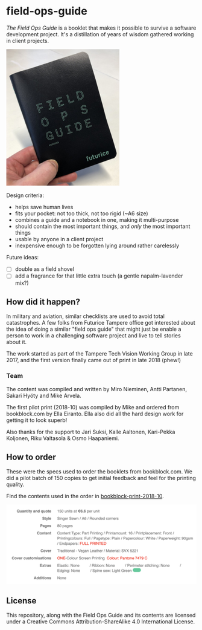 # field-ops-guide

_The Field Ops Guide_ is a booklet that makes it possible to survive a software development project. It's a distillation of years of wisdom gathered working in client projects.

<img src="https://github.com/futurice/field-ops-guide/raw/master/field-ops-guide-at-hand.jpg" alt="The Futurice Field Ops Guide" title="The Futurice Field Ops Guide!" width="300">

Design criteria:
- helps save human lives
- fits your pocket: not too thick, not too rigid (~A6 size)
- combines a guide and a notebook in one, making it multi-purpose
- should contain the most important things, and *only* the most important things
- usable by anyone in a client project
- inexpensive enough to be forgotten lying around rather carelessly

Future ideas:

- [ ] double as a field shovel
- [ ] add a fragrance for that little extra touch (a gentle napalm-lavender mix?)

## How did it happen?

In military and aviation, similar checklists are used to avoid total catastrophes. A few folks from Futurice Tampere office got interested about the idea of doing a similar "field ops guide" that might just be enable a person to work in a challenging software project and live to tell stories about it.

The work started as part of the Tampere Tech Vision Working Group in late 2017, and the first version finally came out of print in late 2018 (phew!)

### Team

The content was compiled and written by Miro Nieminen, Antti Partanen, Sakari Hyöty and Mike Arvela.

The first pilot print (2018-10) was compiled by Mike and ordered from bookblock.com by Ella Eiranto. Ella also did all the hard design work for getting it to look superb!

Also thanks for the support to Jari Suksi, Kalle Aaltonen, Kari-Pekka Koljonen, Riku Valtasola & Osmo Haapaniemi.

## How to order

These were the specs used to order the booklets from bookblock.com. We did a pilot batch of 150 copies to get initial feedback and feel for the printing quality.

Find the contents used in the order in  [bookblock-print-2018-10]().

![Bookblock pilot order specs](https://github.com/futurice/field-ops-guide/raw/master/bookblock-order-specs-2018-10.png "The order made to bookblock.com on October 2018")

## License

This repository, along with the Field Ops Guide and its contents are licensed under a Creative Commons Attribution-ShareAlike 4.0 International License.
